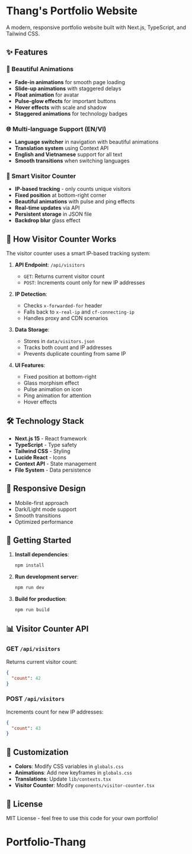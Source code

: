 # Thang's Portfolio Website

A modern, responsive portfolio website built with Next.js, TypeScript, and Tailwind CSS.

## ✨ Features

### 🎨 Beautiful Animations
- **Fade-in animations** for smooth page loading
- **Slide-up animations** with staggered delays
- **Float animation** for avatar
- **Pulse-glow effects** for important buttons
- **Hover effects** with scale and shadow
- **Staggered animations** for technology badges

### 🌐 Multi-language Support (EN/VI)
- **Language switcher** in navigation with beautiful animations
- **Translation system** using Context API
- **English and Vietnamese** support for all text
- **Smooth transitions** when switching languages

### 👥 Smart Visitor Counter
- **IP-based tracking** - only counts unique visitors
- **Fixed position** at bottom-right corner
- **Beautiful animations** with pulse and ping effects
- **Real-time updates** via API
- **Persistent storage** in JSON file
- **Backdrop blur** glass effect

## 🚀 How Visitor Counter Works

The visitor counter uses a smart IP-based tracking system:

1. **API Endpoint**: `/api/visitors`
   - `GET`: Returns current visitor count
   - `POST`: Increments count only for new IP addresses

2. **IP Detection**: 
   - Checks `x-forwarded-for` header
   - Falls back to `x-real-ip` and `cf-connecting-ip`
   - Handles proxy and CDN scenarios

3. **Data Storage**:
   - Stores in `data/visitors.json`
   - Tracks both count and IP addresses
   - Prevents duplicate counting from same IP

4. **UI Features**:
   - Fixed position at bottom-right
   - Glass morphism effect
   - Pulse animation on icon
   - Ping animation for attention
   - Hover effects

## 🛠️ Technology Stack

- **Next.js 15** - React framework
- **TypeScript** - Type safety
- **Tailwind CSS** - Styling
- **Lucide React** - Icons
- **Context API** - State management
- **File System** - Data persistence

## 📱 Responsive Design

- Mobile-first approach
- Dark/Light mode support
- Smooth transitions
- Optimized performance

## 🎯 Getting Started

1. **Install dependencies**:
   ```bash
   npm install
   ```

2. **Run development server**:
   ```bash
   npm run dev
   ```

3. **Build for production**:
   ```bash
   npm run build
   ```

## 📊 Visitor Counter API

### GET `/api/visitors`
Returns current visitor count:
```json
{
  "count": 42
}
```

### POST `/api/visitors`
Increments count for new IP addresses:
```json
{
  "count": 43
}
```

## 🎨 Customization

- **Colors**: Modify CSS variables in `globals.css`
- **Animations**: Add new keyframes in `globals.css`
- **Translations**: Update `lib/contexts.tsx`
- **Visitor Counter**: Modify `components/visitor-counter.tsx`

## 📝 License

MIT License - feel free to use this code for your own portfolio!
# Portfolio-Thang
